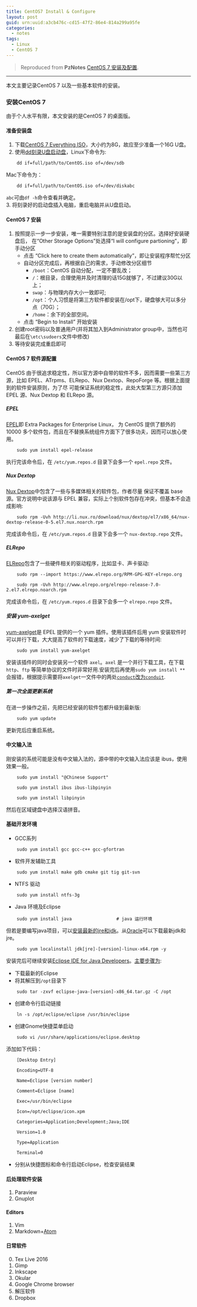 ```yaml
---
title: CentOS7 Install & Configure
layout: post
guid: urn:uuid:a3cb476c-cd15-47f2-86e4-814a299a95fe
categories:
  - notes
tags:
  - Linux
  - CentOS 7
---
```



> Reproduced from **PzNotes** [CentOS 7 安装及配置](https://whu-pzhang.github.io/linux-environment-for-seismology-research.html).

---

本文主要记录CentOS 7 以及一些基本软件的安装。

### 安装CentOS 7
由于个人水平有限，本文安装的是CentOS 7 的桌面版。

#### 准备安装盘   
1. 下载[CentOS 7 Everything ISO](https://github.com/bizhishui/bizhishui.github.io)，大小约为8G，故应至少准备一个16G U盘。
2. 使用[dd刻录U盘启动盘](https://wiki.centos.org/HowTos/InstallFromUSBkey)，Linux下命令为:   

```
    dd if=full/path/to/CentOS.iso of=/dev/sdb    
```    

Mac下命令为：  

```
    dd if=full/path/to/CentOS.iso of=/dev/diskabc    
```      

`abc`可由`df -h`命令查看并确定。  
3. 将刻录好的启动盘插入电脑，重启电脑并从U盘启动。

#### CentOS 7 安装   
1. 按照提示一步一步安装，唯一需要特别注意的是安装盘的分区。选择好安装硬盘后，
在“Other Storage Options”处选择“I will configure partioning”，即手动分区       
    - 点击 “Click here to create them automatically”，即让安装程序帮忙分区   
    - 自动分区完成后，再根据自己的需求，手动修改分区细节    
        + `/boot`：CentOS 自动分配，一定不要乱改；   
        + `/`：根目录，合理使用并及时清理的话15G就够了，不过建议30G以上；   
        + `swap`：与物理内存大小一致即可;    
        + `/opt`：个人习惯是将第三方软件都安装在/opt下，硬盘够大可以多分点（70G）；   
        + `/home`：余下的全部空间。   
    - 点击 “Begin to Install” 开始安装
2. 创建root密码以及普通用户(并将其加入到Administrator group中，当然也可最后在`\etc\sudoers`文件中修改)
3. 等待安装完成重启即可

#### CentOS 7 软件源配置   
CentOS 由于很追求稳定性，所以官方源中自带的软件不多，因而需要一些第三方源，比如 EPEL、ATrpms、ELRepo、Nux Dextop、RepoForge 等。根据上面提到的软件安装原则，为了尽 可能保证系统的稳定性，此处大型第三方源只添加 EPEL 源、Nux Dextop 和 ELRepo 源。

##### EPEL
[EPEL](https://fedoraproject.org/wiki/EPEL)即 Extra Packages for Enterprise Linux， 为 CentOS 提供了额外的 10000 多个软件包，而且在不替换系统组件方面下了很多功夫，因而可以放心使用。    

```
    sudo yum install epel-release
```

执行完该命令后，在 `/etc/yum.repos.d` 目录下会多一个 `epel.repo` 文件。      

##### Nux Dextop    
[Nux Dextop](http://li.nux.ro/repos.html)中包含了一些与多媒体相关的软件包，作者尽量 保证不覆盖 base 源。官方说明中说该源与 EPEL 兼容，实际上个别软件包存在冲突，但基本不会造成影响:    

```
    sudo rpm -Uvh http://li.nux.ro/download/nux/dextop/el7/x86_64/nux-dextop-release-0-5.el7.nux.noarch.rpm
```

完成该命令后，在 `/etc/yum.repos.d` 目录下会多一个 `nux-dextop.repo` 文件。    

##### ELRepo
[ELRepo](http://elrepo.org/tiki/tiki-index.php)包含了一些硬件相关的驱动程序，比如显卡、声卡驱动:    

```
    sudo rpm --import https://www.elrepo.org/RPM-GPG-KEY-elrepo.org       

    sudo rpm -Uvh http://www.elrepo.org/elrepo-release-7.0-2.el7.elrepo.noarch.rpm
```

完成该命令后，在 `/etc/yum.repos.d` 目录下会多一个 `elrepo.repo` 文件。      

##### 安装 yum-axelget
[yum-axelget](https://github.com/crook/yum-axelget)是 EPEL 提供的一个 yum 插件。使用该插件后用 yum 安装软件时可以并行下载，大大提高了软件的下载速度，减少了下载的等待时间:

```
    sudo yum install yum-axelget
```

安装该插件的同时会安装另一个软件 `axel`。`axel` 是一个并行下载工具，在下载 `http`、`ftp` 等简单协议的文件时非常好用.安装完后再使用`sudo yum install **` 会报错，根据提示需要将`axelget`一文件中的两处[`conduct`改为`conduit`](https://github.com/crook/yum-axelget/pull/8).

##### 第一次全面更新系统

在进一步操作之前，先把已经安装的软件包都升级到最新版:

```
    sudo yum update
```

更新完后应重启系统。

#### 中文输入法
刚安装的系统可能是没有中文输入法的，源中带的中文输入法应该是 ibus，使用效果一般。

```
    sudo yum install "@Chinese Support"

    sudo yum install ibus ibus-libpinyin

    sudo yum install libpinyin
```

然后在区域键盘中选择汉语拼音。

#### 基础开发环境
- GCC系列

```
    sudo yum install gcc gcc-c++ gcc-gfortran
```
- 软件开发辅助工具

```
    sudo yum install make gdb cmake git tig git-svn
```
- NTFS 驱动

```
    sudo yum install ntfs-3g
```
- Java 环境及Eclipse     

```
    sudo yum install java                 # java 运行环境
```    
但若是要编写java项目，可以[安装最新的jre和jdk](https://argcv.com/articles/3155.c)。从[Oracle](http://www.oracle.com/technetwork/java/javase/downloads/index.html)可以下载最新jdk和jre。

```
    sudo yum localinstall jdk[jre]-[version]-linux-x64.rpm -y
```

安装完后可继续安装[Eclipse IDE for Java Developers](http://www.eclipse.org/downloads/eclipse-packages/)。[主要步骤为](https://linux.cn/article-4631-1.html):    
+ 下载最新的Eclipse    
+ 将其解压到`/opt`目录下    

```
    sudo tar -zxvf eclipse-java-[version]-x86_64.tar.gz -C /opt
```
+ 创建命令行启动链接

```
    ln -s /opt/eclipse/eclipse /usr/bin/eclipse
```
+ 创建Gnome快捷菜单启动

```
    sudo vi /usr/share/applications/eclipse.desktop
```
添加如下代码：

```
    [Desktop Entry]     

    Encoding=UTF-8    

    Name=Eclipse [version number]     

    Comment=Eclipse [name]    

    Exec=/usr/bin/eclipse    

    Icon=/opt/eclipse/icon.xpm    

    Categories=Application;Development;Java;IDE    

    Version=1.0    

    Type=Application    

    Terminal=0    
```

+ 分别从快捷图标和命令行启动Eclipse，检查安装结果

#### 后处理软件安装
1. Paraview
2. Gnuplot

#### Editors
1. Vim
2. Markdown+[Atom](https://atom.io/)

#### 日常软件
0. Tex Live 2016
1. Gimp
2. Inkscape
3. Okular
4. Google Chrome browser
5. 解压软件
6. Dropbox

